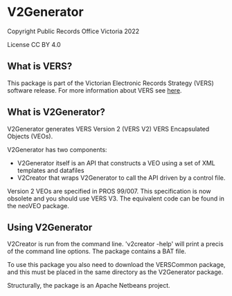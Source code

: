 # V2Generator

Copyright Public Records Office Victoria 2022

License CC BY 4.0

## What is VERS?

This package is part of the Victorian Electronic Records Strategy (VERS)
software release. For more information about VERS see
[here](https://prov.vic.gov.au/recordkeeping-government/vers).

## What is V2Generator?

V2Generator generates VERS Version 2 (VERS V2) VERS Encapsulated Objects (VEOs).

V2Generator has two components:
- V2Generator itself is an API that constructs a VEO using a set of XML templates and datafiles
- V2Creator that wraps V2Generator to call the API driven by a control file.

Version 2 VEOs are specified in PROS 99/007. This specification is now obsolete
and you should use VERS V3. The equivalent code can be found in the neoVEO
package.

## Using V2Generator

V2Creator is run from the command line. 'v2creator -help' will print a
precis of the command line options. The package contains a BAT file.

To use this package you also need to download the VERSCommon package, and this
must be placed in the same directory as the V2Generator package.

Structurally, the package is an Apache Netbeans project.
